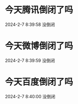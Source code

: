 # 今天腾讯倒闭了吗

2024-2-7 8:39:58 没倒闭

# 今天微博倒闭了吗

2024-2-7 8:39:59 没倒闭

# 今天百度倒闭了吗

2024-2-7 8:40:00 没倒闭

